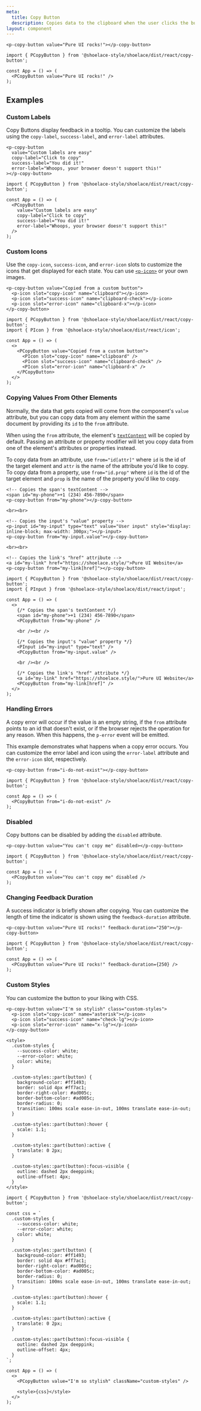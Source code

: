 ```yaml
---
meta:
  title: Copy Button
  description: Copies data to the clipboard when the user clicks the button.
layout: component
---
```


```html:preview
<p-copy-button value="Pure UI rocks!"></p-copy-button>
```

```jsx:react
import { PCopyButton } from '@shoelace-style/shoelace/dist/react/copy-button';

const App = () => (
  <PCopyButton value="Pure UI rocks!" />
);
```

## Examples

### Custom Labels

Copy Buttons display feedback in a tooltip. You can customize the labels using the `copy-label`, `success-label`, and `error-label` attributes.

```html:preview
<p-copy-button
  value="Custom labels are easy"
  copy-label="Click to copy"
  success-label="You did it!"
  error-label="Whoops, your browser doesn't support this!"
></p-copy-button>
```

```jsx:react
import { PCopyButton } from '@shoelace-style/shoelace/dist/react/copy-button';

const App = () => (
  <PCopyButton
    value="Custom labels are easy"
    copy-label="Click to copy"
    success-label="You did it!"
    error-label="Whoops, your browser doesn't support this!"
  />
);
```

### Custom Icons

Use the `copy-icon`, `success-icon`, and `error-icon` slots to customize the icons that get displayed for each state. You can use [`<p-icon>`](/components/icon) or your own images.

```html:preview
<p-copy-button value="Copied from a custom button">
  <p-icon slot="copy-icon" name="clipboard"></p-icon>
  <p-icon slot="success-icon" name="clipboard-check"></p-icon>
  <p-icon slot="error-icon" name="clipboard-x"></p-icon>
</p-copy-button>
```

```jsx:react
import { PCopyButton } from '@shoelace-style/shoelace/dist/react/copy-button';
import { PIcon } from '@shoelace-style/shoelace/dist/react/icon';

const App = () => (
  <>
    <PCopyButton value="Copied from a custom button">
      <PIcon slot="copy-icon" name="clipboard" />
      <PIcon slot="success-icon" name="clipboard-check" />
      <PIcon slot="error-icon" name="clipboard-x" />
    </PCopyButton>
  </>
);
```

### Copying Values From Other Elements

Normally, the data that gets copied will come from the component's `value` attribute, but you can copy data from any element within the same document by providing its `id` to the `from` attribute.

When using the `from` attribute, the element's [`textContent`](https://developer.mozilla.org/en-US/docs/Web/API/Node/textContent) will be copied by default. Passing an attribute or property modifier will let you copy data from one of the element's attributes or properties instead.

To copy data from an attribute, use `from="id[attr]"` where `id` is the id of the target element and `attr` is the name of the attribute you'd like to copy. To copy data from a property, use `from="id.prop"` where `id` is the id of the target element and `prop` is the name of the property you'd like to copy.

```html:preview
<!-- Copies the span's textContent -->
<span id="my-phone">+1 (234) 456-7890</span>
<p-copy-button from="my-phone"></p-copy-button>

<br><br>

<!-- Copies the input's "value" property -->
<p-input id="my-input" type="text" value="User input" style="display: inline-block; max-width: 300px;"></p-input>
<p-copy-button from="my-input.value"></p-copy-button>

<br><br>

<!-- Copies the link's "href" attribute -->
<a id="my-link" href="https://shoelace.style/">Pure UI Website</a>
<p-copy-button from="my-link[href]"></p-copy-button>
```

```jsx:react
import { PCopyButton } from '@shoelace-style/shoelace/dist/react/copy-button';
import { PInput } from '@shoelace-style/shoelace/dist/react/input';

const App = () => (
  <>
    {/* Copies the span's textContent */}
    <span id="my-phone">+1 (234) 456-7890</span>
    <PCopyButton from="my-phone" />

    <br /><br />

    {/* Copies the input's "value" property */}
    <PInput id="my-input" type="text" />
    <PCopyButton from="my-input.value" />

    <br /><br />

    {/* Copies the link's "href" attribute */}
    <a id="my-link" href="https://shoelace.style/">Pure UI Website</a>
    <PCopyButton from="my-link[href]" />
  </>
);
```

### Handling Errors

A copy error will occur if the value is an empty string, if the `from` attribute points to an id that doesn't exist, or if the browser rejects the operation for any reason. When this happens, the `p-error` event will be emitted.

This example demonstrates what happens when a copy error occurs. You can customize the error label and icon using the `error-label` attribute and the `error-icon` slot, respectively.

```html:preview
<p-copy-button from="i-do-not-exist"></p-copy-button>
```

```jsx:react
import { PCopyButton } from '@shoelace-style/shoelace/dist/react/copy-button';

const App = () => (
  <PCopyButton from="i-do-not-exist" />
);
```

### Disabled

Copy buttons can be disabled by adding the `disabled` attribute.

```html:preview
<p-copy-button value="You can't copy me" disabled></p-copy-button>
```

```jsx:react
import { PCopyButton } from '@shoelace-style/shoelace/dist/react/copy-button';

const App = () => (
  <PCopyButton value="You can't copy me" disabled />
);
```

### Changing Feedback Duration

A success indicator is briefly shown after copying. You can customize the length of time the indicator is shown using the `feedback-duration` attribute.

```html:preview
<p-copy-button value="Pure UI rocks!" feedback-duration="250"></p-copy-button>
```

```jsx:react
import { PCopyButton } from '@shoelace-style/shoelace/dist/react/copy-button';

const App = () => (
  <PCopyButton value="Pure UI rocks!" feedback-duration={250} />
);
```

### Custom Styles

You can customize the button to your liking with CSS.

```html:preview
<p-copy-button value="I'm so stylish" class="custom-styles">
  <p-icon slot="copy-icon" name="asterisk"></p-icon>
  <p-icon slot="success-icon" name="check-lg"></p-icon>
  <p-icon slot="error-icon" name="x-lg"></p-icon>
</p-copy-button>

<style>
  .custom-styles {
    --success-color: white;
    --error-color: white;
    color: white;
  }

  .custom-styles::part(button) {
    background-color: #ff1493;
    border: solid 4px #ff7ac1;
    border-right-color: #ad005c;
    border-bottom-color: #ad005c;
    border-radius: 0;
    transition: 100ms scale ease-in-out, 100ms translate ease-in-out;
  }

  .custom-styles::part(button):hover {
    scale: 1.1;
  }

  .custom-styles::part(button):active {
    translate: 0 2px;
  }

  .custom-styles::part(button):focus-visible {
    outline: dashed 2px deeppink;
    outline-offset: 4px;
  }
</style>
```

```jsx:react
import { PCopyButton } from '@shoelace-style/shoelace/dist/react/copy-button';

const css = `
  .custom-styles {
    --success-color: white;
    --error-color: white;
    color: white;
  }

  .custom-styles::part(button) {
    background-color: #ff1493;
    border: solid 4px #ff7ac1;
    border-right-color: #ad005c;
    border-bottom-color: #ad005c;
    border-radius: 0;
    transition: 100ms scale ease-in-out, 100ms translate ease-in-out;
  }

  .custom-styles::part(button):hover {
    scale: 1.1;
  }

  .custom-styles::part(button):active {
    translate: 0 2px;
  }

  .custom-styles::part(button):focus-visible {
    outline: dashed 2px deeppink;
    outline-offset: 4px;
  }
`;

const App = () => (
  <>
    <PCopyButton value="I'm so stylish" className="custom-styles" />

    <style>{css}</style>
  </>
);
```
